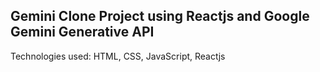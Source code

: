 ## Gemini Clone Project using Reactjs and Google Gemini Generative API
Technologies used: HTML, CSS, JavaScript, Reactjs
